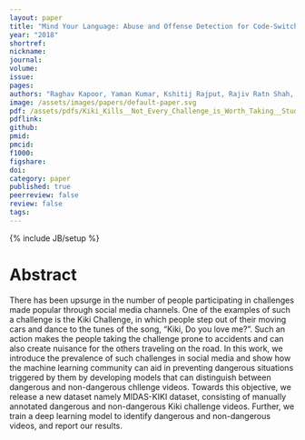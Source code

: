 ```yaml
---
layout: paper
title: "Mind Your Language: Abuse and Offense Detection for Code-Switched Languages"
year: "2018"
shortref: 
nickname: 
journal: 
volume: 
issue: 
pages:
authors: "Raghav Kapoor, Yaman Kumar, Kshitij Rajput, Rajiv Ratn Shah, Ponnurangam Kumaraguru, Roger Zimmermann"
image: /assets/images/papers/default-paper.svg
pdf: /assets/pdfs/Kiki_Kills__Not_Every_Challenge_is_Worth_Taking__Student_Paper_.pdf
pdflink: 
github:
pmid: 
pmcid: 
f1000: 
figshare: 
doi: 
category: paper
published: true
peerreview: false
review: false
tags: 
---
```

{% include JB/setup %}

# Abstract 

There has been upsurge in the number of people participating in challenges made popular through
social media channels. One of the examples of such a challenge is the Kiki
Challenge, in which people step out of their moving cars and
dance to the tunes of the song, “Kiki, Do you love me?”.
Such an action makes the people taking the challenge prone
to accidents and can also create nuisance for the others traveling on the road. In this work, we introduce the prevalence of such challenges in social media and show how the
machine learning community can aid in preventing dangerous situations triggered by them by developing models that
can distinguish between dangerous and non-dangerous chllenge videos. Towards this objective, we release a new dataset
namely MIDAS-KIKI dataset, consisting of manually annotated dangerous and non-dangerous Kiki challenge videos.
Further, we train a deep learning model to identify dangerous and non-dangerous videos, and report our results.